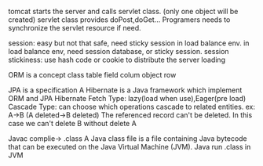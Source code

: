 tomcat starts the server and calls servlet class. (only one object will be created)
servlet class provides doPost,doGet...
Programers needs to synchronize the servlet resource if need.

session: easy but not that safe, need sticky session in load balance env.
in load balance env, need session database, or sticky session.
session stickiness: use hash code or cookie to distribute the server loading

ORM is a concept
class table
field colum
object row

JPA is a specification
A Hibernate is a Java framework which implement ORM and JPA
Hibernate Fetch Type: lazy(load when use),Eager(pre load)
Cascade Type: can choose which operations cascade to related entities.
ex: A->B (A deleted->B deleted)
The referenced record can't be deleted.
In this case we can't delete B without delete A

Javac complie-> .class
A Java class file is a file containing Java bytecode that can be executed on the Java Virtual Machine (JVM).
Java run .class in JVM



